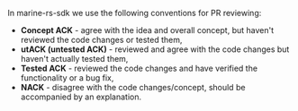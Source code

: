 In marine-rs-sdk we use the following conventions for PR reviewing:  
- **Concept ACK** - agree with the idea and overall concept, but haven't reviewed the code changes or tested them,
- **utACK (untested ACK)** - reviewed and agree with the code changes but haven't actually tested them,
- **Tested ACK** - reviewed the code changes and have verified the functionality or a bug fix, 
- **NACK** - disagree with the code changes/concept, should be accompanied by an explanation.
